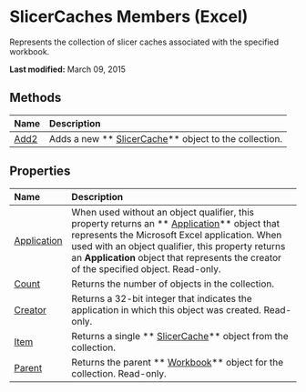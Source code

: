 
# SlicerCaches Members (Excel)
Represents the collection of slicer caches associated with the specified workbook.

 **Last modified:** March 09, 2015


## Methods



|**Name**|**Description**|
|:-----|:-----|
| [Add2](8d6f1099-e1ea-d157-8e64-1a9956b77c1b.md)|Adds a new  ** [SlicerCache](6e6533e3-0503-a1d3-9ecd-f7997233565f.md)** object to the collection.|

## Properties



|**Name**|**Description**|
|:-----|:-----|
| [Application](3e99808f-dec7-a8b3-4f96-573ed07bbe05.md)|When used without an object qualifier, this property returns an  ** [Application](19b73597-5cf9-4f56-8227-b5211f657f6f.md)** object that represents the Microsoft Excel application. When used with an object qualifier, this property returns an **Application** object that represents the creator of the specified object. Read-only.|
| [Count](135299b6-99f4-cb19-f52c-84a625c0e05f.md)|Returns the number of objects in the collection.|
| [Creator](e7e2e448-189a-051d-33f2-0dbb8de272d5.md)|Returns a 32-bit integer that indicates the application in which this object was created. Read-only.|
| [Item](92776918-c597-98ed-a73e-0ab2ef9271a7.md)|Returns a single  ** [SlicerCache](6e6533e3-0503-a1d3-9ecd-f7997233565f.md)** object from the collection.|
| [Parent](da3c9e59-6486-4b6f-de34-b04195bc14c6.md)|Returns the parent  ** [Workbook](8c00aa60-c974-eed3-0812-3c9625eb0d4c.md)** object for the collection. Read-only.|
